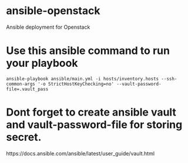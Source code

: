 # ansible-openstack
Ansible deployment for Openstack

# Use this ansible command to run your playbook
```ansible-playbook ansible/main.yml -i hosts/inventory.hosts --ssh-common-args '-o StrictHostKeyChecking=no' --vault-password-file=.vault_pass```

# Dont forget to create ansible vault and vault-password-file for storing secret.
<link>https://docs.ansible.com/ansible/latest/user_guide/vault.html</link>
